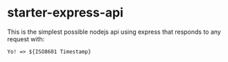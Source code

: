 # starter-express-api

This is the simplest possible nodejs api using express that responds to any request with: 
```
Yo! => ${ISO8601 Timestamp}
```
